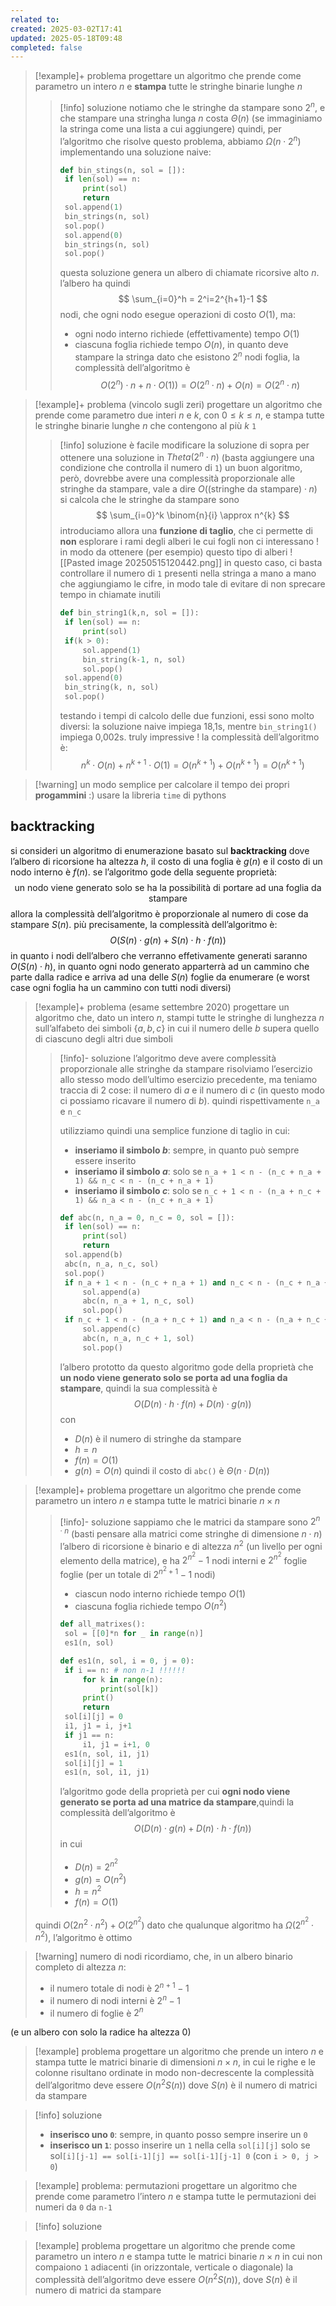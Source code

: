 ```yaml
---
related to: 
created: 2025-03-02T17:41
updated: 2025-05-18T09:48
completed: false
---
```

>[!example]+ problema
progettare un algoritmo che prende come parametro un intero $n$ e **stampa** tutte le stringhe binarie lunghe $n$
>>[!info] soluzione
>notiamo che le stringhe da stampare sono $2^n$, e che stampare una stringha lunga $n$ costa $\Theta(n)$ (se immaginiamo la stringa come una lista a cui aggiungere)
>quindi, per l’algoritmo che risolve questo problema, abbiamo $\Omega(n\cdot 2^n)$
>implementando una soluzione naive:
>>```python
>>def bin_stings(n, sol = []):
>>	if len(sol) == n:
>>		print(sol)
>>		return
>>	sol.append(1)
>>	bin_strings(n, sol)	
>>	sol.pop()
>>	sol.append(0)
>>	bin_strings(n, sol)
>>	sol.pop()
>>```
>>questa soluzione genera un albero di chiamate ricorsive alto $n$. l’albero ha quindi 
>>$$
>\sum_{i=0}^h = 2^i=2^{h+1}-1
>>$$
>nodi, che 
>ogni nodo esegue operazioni di costo $O(1)$, ma:
>>- ogni nodo interno richiede (effettivamente) tempo $O(1)$
>>- ciascuna foglia richiede tempo $O(n)$, in quanto deve stampare la stringa
>>dato che esistono $2^n$ nodi foglia, la complessità dell’algoritmo è 
>>$$
>>O(2^n) \cdot n + n \cdot O(1))= O(2^n\cdot n)+O(n)=O(2^n\cdot n)
>>$$

>[!example]+ problema (vincolo sugli zeri)
progettare un algoritmo che prende come parametro due interi $n$ e $k$, con $0\leq k\leq n$, e stampa tutte le stringhe binarie lunghe $n$ che contengono al più $k$ `1`
>>[!info] soluzione
>>è facile modificare la soluzione di sopra per ottenere una soluzione in $Theta(2^n \cdot n)$ (basta aggiungere una condizione che controlla il numero di `1`)
>un buon algoritmo, però, dovrebbe avere una complessità proporzionale alle stringhe da stampare, vale a dire $O(\text{(stringhe da stampare)}\cdot n)$
>si calcola che le stringhe da stampare sono 
>>$$
>\sum_{i=0}^k \binom{n}{i} \approx n^{k}
>>$$
>>introduciamo allora una **funzione di taglio**, che ci permette di **non** esplorare i rami degli alberi le cui fogli non ci interessano ! in modo da ottenere (per esempio) questo tipo di alberi
>>![[Pasted image 20250515120442.png]]
>>in questo caso, ci basta controllare il numero di `1` presenti nella stringa a mano a mano che aggiungiamo le cifre, in modo tale di evitare di non sprecare tempo in chiamate inutili
>>```python
>>def bin_string1(k,n, sol = []):
>>	if len(sol) == n:
>>		print(sol)
>>	if(k > 0):
>>		sol.append(1)
>>		bin_string(k-1, n, sol)
>>		sol.pop()
>>	sol.append(0)
>>	bin_string(k, n, sol)
>>	sol.pop()
>>```
>>testando i tempi di calcolo delle due funzioni, essi sono molto diversi: la soluzione naive impiega 18,1s, mentre `bin_string1()` impiega 0,002s. truly impressive !
>>la complessità dell’algoritmo è:
>>$$
>>n^{k} \cdot O(n) + n^{k+1}\cdot O(1) = O(n^{k+1}) + O(n^{k+1}) = O(n^{k+1})
>>$$

>[!warning] un modo semplice per calcolare il tempo dei propri **progammini** :)
usare la libreria `time` di pythons
## backtracking
si consideri un algoritmo di enumerazione basato sul **backtracking** dove l’albero di ricorsione ha altezza $h$, il costo di una foglia è $g(n)$ e il costo di un nodo interno è $f(n)$. se l’algoritmo gode della seguente proprietà:
$$
\text{un nodo viene generato solo se ha la possibilità di portare ad una foglia da stampare}
$$
allora la complessità dell’algoritmo è proporzionale al numero di cose da stampare $S(n)$. più precisamente, la complessità dell’algoritmo è:
$$
O(S(n)\cdot g(n) + S(n)\cdot h\cdot f(n))
$$
in quanto i nodi dell’albero che verranno effetivamente generati saranno $O(S(n)\cdot h)$, in quanto ogni nodo generato apparterrà ad un cammino che parte dalla radice e arriva ad una delle $S(n)$ foglie da enumerare (e worst case ogni foglia ha un cammino con tutti nodi diversi)
>[!example]+ problema (esame settembre 2020)
progettare un algoritmo che, dato un intero $n$, stampi tutte le stringhe di lunghezza $n$ sull’alfabeto dei simboli $\{a,b,c\}$ in cui il numero delle $b$ supera quello di ciascuno degli altri due simboli
>>[!info]- soluzione
>l’algoritmo deve avere complessità proporzionale alle stringhe da stampare
>risolviamo l’esercizio allo stesso modo dell’ultimo esercizio precedente, ma teniamo traccia di 2 cose: il numero di $a$ e il numero di $c$ (in questo modo ci possiamo ricavare il numero di $b$). quindi rispettivamente `n_a` e `n_c`
>>
>>utilizziamo quindi una semplice funzione di taglio in cui:
>>- **inseriamo il simbolo $b$**: sempre, in quanto può sempre essere inserito
>>- **inseriamo il simbolo $a$**: solo se `n_a + 1 < n - (n_c + n_a + 1) && n_c < n - (n_c + n_a + 1)` 
>>- **inseriamo il simbolo $c$**:  solo se `n_c + 1 < n - (n_a + n_c + 1) && n_a < n - (n_c + n_a + 1)`
>>```python
>>def abc(n, n_a = 0, n_c = 0, sol = []):
>>	if len(sol) == n:
>>		print(sol)
>>		return
>>	sol.append(b)
>>	abc(n, n_a, n_c, sol)
>>	sol.pop()
>>	if n_a + 1 < n - (n_c + n_a + 1) and n_c < n - (n_c + n_a + 1):
>>		sol.append(a)
>>		abc(n, n_a + 1, n_c, sol)
>>		sol.pop()
>>	if n_c + 1 < n - (n_a + n_c + 1) and n_a < n - (n_a + n_c + 1):
>>		sol.append(c)
>>		abc(n, n_a, n_c + 1, sol)
>>		sol.pop()
>>```
>>l’albero prototto da questo algoritmo gode della proprietà che **un nodo viene generato solo se porta ad una foglia da stampare**, quindi la sua complessità è 
>>$$
O(D(n)\cdot h\cdot f(n) + D(n) \cdot g(n))
>>$$
>con
>>- $D(n)$ è il numero di stringhe da stampare
>>- $h = n$
>>- $f(n) = O(1)$
>>- $g(n) = O(n)$
>>quindi il costo di `abc()`  è $\Theta (n\cdot D(n))$


>[!example]+ problema
progettare un algoritmo che prende come parametro un intero $n$ e stampa tutte le matrici binarie $n \times n$
>>[!info]- soluzione
>sappiamo che le matrici da stampare sono $2^{n \cdot n}$ (basti pensare alla matrici come stringhe di dimensione $n \cdot n$)
>>l’albero di ricorsione è binario e di altezza $n^2$ (un livello per ogni elemento della matrice), e ha $2^{n^2}-1$ nodi interni e $2^{n^2}$ foglie foglie (per un totale di $2^{n^2+1}-1$ nodi)
>> - ciascun nodo interno richiede tempo $O(1)$
>> - ciascuna foglia richiede tempo $O(n^2)$
>>```python
>>def all_matrixes():
>>	sol = [[0]*n for _ in range(n)]
>>	es1(n, sol)
>>
>>def es1(n, sol, i = 0, j = 0):
>>	if i == n: # non n-1 !!!!!!
>>		for k in range(n):
>>			print(sol[k])
>>		print()
>>		return
>>	sol[i][j] = 0
>>	i1, j1 = i, j+1
>>	if j1 == n:
>>		i1, j1 = i+1, 0
>>	es1(n, sol, i1, j1)
>>	sol[i][j] = 1
>>	es1(n, sol, i1, j1)
>>```
>>l’algoritmo gode della proprietà per cui **ogni nodo viene generato se porta ad una matrice da stampare**,quindi la complessità dell’algoritmo è
>>$$
>>O(D(n)\cdot g(n)+ D(n)\cdot h\cdot f(n))
>>$$
>in cui 
>> - $D(n) = 2^{n^2}$
>> - $g(n)= O(n^2)$
>> - $h = n^2$
>> - $f(n) = O(1)$
>>
>quindi $O(2{n^2}\cdot n^2) + O(2^{n^2})$
>dato che qualunque algoritmo ha $\Omega(2^{n^2}\cdot n^2)$, l’algoritmo è ottimo

>[!warning] numero di nodi
ricordiamo, che, in un albero binario completo di altezza $n$:
>- il numero totale di nodi è $2^{n+1}-1$
>- il numero di nodi interni è $2^{n}-1$
>- il numero di foglie è $2^{n}$
>
(e un albero con solo la radice ha altezza 0)
>


>[!example] problema
progettare un algoritmo che prende un intero $n$ e stampa tutte le matrici binarie di dimensioni $n\times n$, in cui le righe e le colonne risultano ordinate in modo non-decrescente
la complessità dell’algoritmo deve essere $O(n^2S(n))$ dove $S(n)$ è il numero di matrici da stampare

>[!info] soluzione
>- **inserisco uno `0`**: sempre, in quanto posso sempre inserire un `0`
>- **inserisco un `1`**: posso inserire un `1` nella cella `sol[i][j]` solo se sol`[i][j-1] == sol[i-1][j] == sol[i-1][j-1] 0` (con `i > 0, j > 0`)

>[!example] problema: permutazioni
progettare un algoritmo che prende come parametro l’intero $n$ e stampa tutte le permutazioni dei numeri da `0` da `n-1`


>[!info] soluzione

>[!example] problema
progettare un algoritmo che prende come parametro un intero $n$ e stampa tutte le matrici binarie $n \times n$ in cui non compaiono `1` adiacenti (in orizzontale, verticale o diagonale)
la complessità dell’algoritmo deve essere $O(n^2S(n))$, dove $S(n)$ è il numero di matrici da stampare